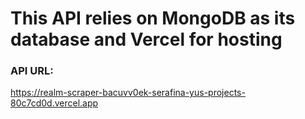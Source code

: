 # This API relies on MongoDB as its database and Vercel for hosting

### API URL:
https://realm-scraper-bacuvv0ek-serafina-yus-projects-80c7cd0d.vercel.app